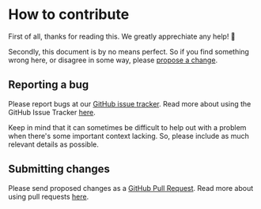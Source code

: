 # How to contribute

First of all, thanks for reading this. We greatly apprechiate any help! :tada:

Secondly, this document is by no means perfect. So if you find something
wrong here, or disagree in some way, please
[propose a change](https://github.com/rocket/rocket/edit/master/CONTRIBUTING.md).

## Reporting a bug

Please report bugs at our
[GitHub issue tracker](https://github.com/rocket/rocket/issues). Read more about
using the GitHub Issue Tracker [here](https://guides.github.com/features/issues/).

Keep in mind that it can sometimes be difficult to help out with a problem when
there's some important context lacking. So, please include as much relevant details
as possible.

## Submitting changes

Please send proposed changes as a
[GitHub Pull Request](https://github.com/rocket/rocket/pull/new/master). Read more
about using pull requests [here](http://help.github.com/pull-requests/).
